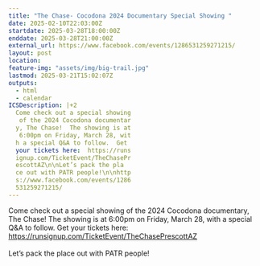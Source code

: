 ```yaml
---
title: "The Chase- Cocodona 2024 Documentary Special Showing "
date: 2025-02-10T22:03:00Z
startdate: 2025-03-28T18:00:00Z
enddate: 2025-03-28T21:00:00Z
external_url: https://www.facebook.com/events/1286531259271215/
layout: post
location: 
feature-img: "assets/img/big-trail.jpg"
lastmod: 2025-03-21T15:02:07Z
outputs:
  - html
  - calendar
ICSDescription: |+2
  Come check out a special showing   of the 2024 Cocodona documentar  y, The Chase!  The showing is at   6:00pm on Friday, March 28, wit  h a special Q&A to follow.  Get   your tickets here:  https://runs  ignup.com/TicketEvent/TheChasePr  escottAZ\n\nLet’s pack the pla  ce out with PATR people!\n\nhttp  s://www.facebook.com/events/1286  531259271215/
---
```


Come check out a special showing of the 2024 Cocodona documentary, The Chase!  The showing is at 6&#58;00pm on Friday, March 28, with a special Q&A to follow.  Get your tickets here&#58;  [https://runsignup.com/TicketEvent/TheChasePrescottAZ<br>
](https://runsignup.com/TicketEvent/TheChasePrescottAZ<br>
)  <br>
  Let’s pack the place out with PATR people!<br>
  <br>
  
